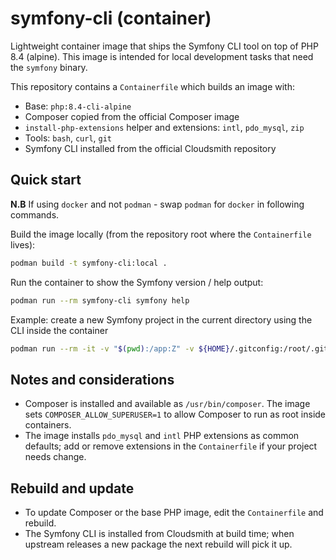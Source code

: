 
# symfony-cli (container)

Lightweight container image that ships the Symfony CLI tool on top of PHP 8.4 (alpine). This image is intended for local development tasks that need the `symfony` binary.

This repository contains a `Containerfile` which builds an image with:

- Base: `php:8.4-cli-alpine`
- Composer copied from the official Composer image
- `install-php-extensions` helper and extensions: `intl`, `pdo_mysql`, `zip`
- Tools: `bash`, `curl`, `git`
- Symfony CLI installed from the official Cloudsmith repository

## Quick start

**N.B** If using `docker` and not `podman` - swap `podman` for `docker` in following commands.

Build the image locally (from the repository root where the `Containerfile` lives):

```sh
podman build -t symfony-cli:local .
```

Run the container to show the Symfony version / help output:

```sh
podman run --rm symfony-cli symfony help
```

Example: create a new Symfony project in the current directory using the CLI inside the container

```sh
podman run --rm -it -v "$(pwd):/app:Z" -v ${HOME}/.gitconfig:/root/.gitconfig:Z symfony-cli symfony local:new my-symfony-proj
```

## Notes and considerations

- Composer is installed and available as `/usr/bin/composer`. The image sets `COMPOSER_ALLOW_SUPERUSER=1` to allow Composer to run as root inside containers.
- The image installs `pdo_mysql` and `intl` PHP extensions as common defaults; add or remove extensions in the `Containerfile` if your project needs change.

## Rebuild and update

- To update Composer or the base PHP image, edit the `Containerfile` and rebuild.
- The Symfony CLI is installed from Cloudsmith at build time; when upstream releases a new package the next rebuild will pick it up.

